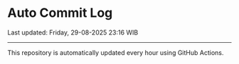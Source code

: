 # Auto Commit Log

Last updated: Friday, 29-08-2025 23:16 WIB

---

This repository is automatically updated every hour using GitHub Actions.
